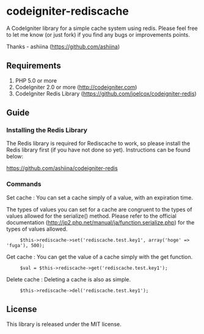 codeigniter-rediscache
======================
A CodeIgniter library for a simple cache system using redis.
Please feel free to let me know (or just fork) if you find any bugs or improvements points.

Thanks - ashiina (https://github.com/ashiina)

Requirements
-----------
1. PHP 5.0 or more
2. CodeIgniter 2.0 or more (http://codeigniter.com)
3. CodeIgniter Redis Library (https://github.com/joelcox/codeigniter-redis)

Guide
-----------
### Installing the Redis Library
The Redis library is required for Rediscache to work,
so please install the Redis library first (if you have not done so yet).
Instructions can be found below:

https://github.com/ashiina/codeigniter-redis

### Commands
Set cache :
You can set a cache simply of a value, with an expiration time.

The types of values you can set for a cache are congruent to the 
types of values allowed for the serialize() method.
Please refer to the official documentation (http://jp2.php.net/manual/ja/function.serialize.php)
for the types of values allowed.
```
     $this->rediscache->set('rediscache.test.key1', array('hoge' => 'fuga'), 500);
```

Get cache :
You can get the value of a cache simply with the get function.
```
     $val = $this->rediscache->get('rediscache.test.key1');
```

Delete cache :
Deleting a cache is also as simple.
```
     $this->rediscache->del('rediscache.test.key1');
```

License
----------
This library is released under the MIT license.



